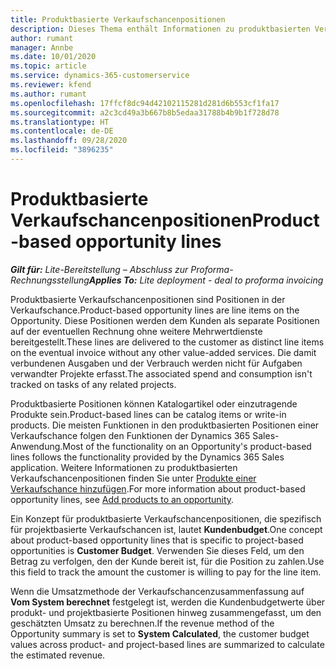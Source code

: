 ```yaml
---
title: Produktbasierte Verkaufschancenpositionen
description: Dieses Thema enthält Informationen zu produktbasierten Verkaufschancenpositionen in Project Operations.
author: rumant
manager: Annbe
ms.date: 10/01/2020
ms.topic: article
ms.service: dynamics-365-customerservice
ms.reviewer: kfend
ms.author: rumant
ms.openlocfilehash: 17ffcf8dc94d42102115281d281d6b553cf1fa17
ms.sourcegitcommit: a2c3cd49a3b667b8b5edaa31788b4b9b1f728d78
ms.translationtype: HT
ms.contentlocale: de-DE
ms.lasthandoff: 09/28/2020
ms.locfileid: "3896235"
---
```

# <a name="product-based-opportunity-lines"></a><span data-ttu-id="409f4-103">Produktbasierte Verkaufschancenpositionen</span><span class="sxs-lookup"><span data-stu-id="409f4-103">Product-based opportunity lines</span></span>

<span data-ttu-id="409f4-104">_**Gilt für:** Lite-Bereitstellung – Abschluss zur Proforma-Rechnungsstellung_</span><span class="sxs-lookup"><span data-stu-id="409f4-104">_**Applies To:** Lite deployment - deal to proforma invoicing_</span></span>

<span data-ttu-id="409f4-105">Produktbasierte Verkaufschancenpositionen sind Positionen in der Verkaufschance.</span><span class="sxs-lookup"><span data-stu-id="409f4-105">Product-based opportunity lines are line items on the Opportunity.</span></span> <span data-ttu-id="409f4-106">Diese Positionen werden dem Kunden als separate Positionen auf der eventuellen Rechnung ohne weitere Mehrwertdienste bereitgestellt.</span><span class="sxs-lookup"><span data-stu-id="409f4-106">These lines are delivered to the customer as distinct line items on the eventual invoice without any other value-added services.</span></span> <span data-ttu-id="409f4-107">Die damit verbundenen Ausgaben und der Verbrauch werden nicht für Aufgaben verwandter Projekte erfasst.</span><span class="sxs-lookup"><span data-stu-id="409f4-107">The associated spend and consumption isn't tracked on tasks of any related projects.</span></span>

<span data-ttu-id="409f4-108">Produktbasierte Positionen können Katalogartikel oder einzutragende Produkte sein.</span><span class="sxs-lookup"><span data-stu-id="409f4-108">Product-based lines can be catalog items or write-in products.</span></span> <span data-ttu-id="409f4-109">Die meisten Funktionen in den produktbasierten Positionen einer Verkaufschance folgen den Funktionen der Dynamics 365 Sales-Anwendung.</span><span class="sxs-lookup"><span data-stu-id="409f4-109">Most of the functionality on an Opportunity's product-based lines follows the functionality provided by the Dynamics 365 Sales application.</span></span> <span data-ttu-id="409f4-110">Weitere Informationen zu produktbasierten Verkaufschancenpositionen finden Sie unter [Produkte einer Verkaufschance hinzufügen](https://docs.microsoft.com/dynamics365/sales-enterprise/add-products-opportunity).</span><span class="sxs-lookup"><span data-stu-id="409f4-110">For more information about product-based opportunity lines, see [Add products to an opportunity](https://docs.microsoft.com/dynamics365/sales-enterprise/add-products-opportunity).</span></span>

<span data-ttu-id="409f4-111">Ein Konzept für produktbasierte Verkaufschancenpositionen, die spezifisch für projektbasierte Verkaufschancen ist, lautet **Kundenbudget**.</span><span class="sxs-lookup"><span data-stu-id="409f4-111">One concept about product-based opportunity lines that is specific to project-based opportunities is **Customer Budget**.</span></span> <span data-ttu-id="409f4-112">Verwenden Sie dieses Feld, um den Betrag zu verfolgen, den der Kunde bereit ist, für die Position zu zahlen.</span><span class="sxs-lookup"><span data-stu-id="409f4-112">Use this field to track the amount the customer is willing to pay for the line item.</span></span>

<span data-ttu-id="409f4-113">Wenn die Umsatzmethode der Verkaufschancenzusammenfassung auf **Vom System berechnet** festgelegt ist, werden die Kundenbudgetwerte über produkt- und projektbasierte Positionen hinweg zusammengefasst, um den geschätzten Umsatz zu berechnen.</span><span class="sxs-lookup"><span data-stu-id="409f4-113">If the revenue method of the Opportunity summary is set to **System Calculated**, the customer budget values across product- and project-based lines are summarized to calculate the estimated revenue.</span></span>
